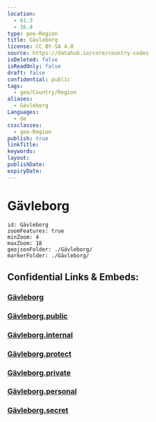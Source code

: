 ```yaml
---
location:
  - 61.3
  - 16.4
type: geo-Region
title: Gävleborg
license: CC BY-SA 4.0
source: https://datahub.io/core/country-codes
isDeleted: false
isReadOnly: false
draft: false
confidential: public
tags:
  - geo/Country/Region
aliases:
  - Gävleborg
Languages:
  - de
cssclasses:
  - geo-Region
publish: true
linkTitle:
keywords:
layout:
publishDate:
expiryDate:
---
```


# Gävleborg

```leaflet
id: Gävleborg
zoomFeatures: true 
minZoom: 4 
maxZoom: 18
geojsonFolder: ./Gävleborg/
markerFolder: ./Gävleborg/
```


## Confidential Links & Embeds: 

### [Gävleborg](/_Standards/Earth/Continent/Europe/Europe~North/Sweden/Provinces~Sweden/Gävleborg.md) 

### [Gävleborg.public](/_public/Earth/Continent/Europe/Europe~North/Sweden/Provinces~Sweden/Gävleborg.public.md) 

### [Gävleborg.internal](/_internal/Earth/Continent/Europe/Europe~North/Sweden/Provinces~Sweden/Gävleborg.internal.md) 

### [Gävleborg.protect](/_protect/Earth/Continent/Europe/Europe~North/Sweden/Provinces~Sweden/Gävleborg.protect.md) 

### [Gävleborg.private](/_private/Earth/Continent/Europe/Europe~North/Sweden/Provinces~Sweden/Gävleborg.private.md) 

### [Gävleborg.personal](/_personal/Earth/Continent/Europe/Europe~North/Sweden/Provinces~Sweden/Gävleborg.personal.md) 

### [Gävleborg.secret](/_secret/Earth/Continent/Europe/Europe~North/Sweden/Provinces~Sweden/Gävleborg.secret.md)

